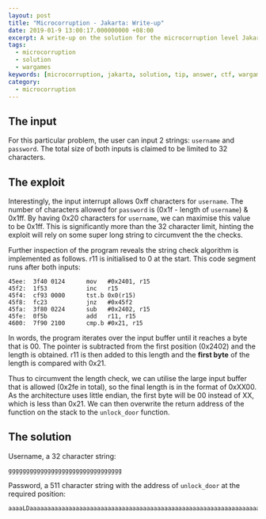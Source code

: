 ```yaml
---
layout: post
title: "Microcorruption - Jakarta: Write-up"
date: 2019-01-9 13:00:17.000000000 +08:00
excerpt: A write-up on the solution for the microcorruption level Jakarta. The thought process behind the solution is also included.
tags: 
  - microcorruption
  - solution
  - wargames
keywords: [microcorruption, jakarta, solution, tip, answer, ctf, wargames]
category: 
  - microcorruption
---
```


## The input

For this particular problem, the user can input 2 strings: `username` and `password`. The total size of both inputs is claimed to be limited to 32 characters.

## The exploit

Interestingly, the input interrupt allows 0xff characters for `username`. The number of characters allowed for `password` is (0x1f - length of `username`) & 0x1ff. By having 0x20 characters for `username`, we can maximise this value to be 0x1ff. This is significantly more than the 32 character limit, hinting the exploit will rely on some super long string to circumvent the the checks.

Further inspection of the program reveals the string check algorithm is implemented as follows. r11 is initialised to 0 at the start. This code segment runs after both inputs:

```
45ee:  3f40 0124      mov	#0x2401, r15
45f2:  1f53           inc	r15
45f4:  cf93 0000      tst.b	0x0(r15)
45f8:  fc23           jnz	#0x45f2
45fa:  3f80 0224      sub	#0x2402, r15
45fe:  0f5b           add	r11, r15
4600:  7f90 2100      cmp.b	#0x21, r15
```

In words, the program iterates over the input buffer until it reaches a byte that is 00. The pointer is subtracted from the first position (0x2402) and the length is obtained. r11 is then added to this length and the **first byte** of the length is compared with 0x21.

Thus to circumvent the length check, we can utilise the large input buffer that is allowed (0x2fe in total), so the final length is in the format of 0xXX00. As the architecture uses little endian, the first byte will be 00 instead of XX, which is less than 0x21. We can then overwrite the return address of the function on the stack to the `unlock_door` function.

## The solution

Username, a 32 character string: 

```
gggggggggggggggggggggggggggggggg
```

Password, a 511 character string with the address of `unlock_door` at the required position:
```
aaaaLDaaaaaaaaaaaaaaaaaaaaaaaaaaaaaaaaaaaaaaaaaaaaaaaaaaaaaaaaaaaaaaaaaaaaaaaaaaaaaaaaaaaaaaaaaaaaaaaaaaaaaaaaaaaaaaaaaaaaaaaaaaaaaaaaaaaaaaaaaaaaaaaaaaaaaaaaaaaaaaaaaaaaaaaaaaaaaaaaaaaaaaaaaaaaaaaaaaaaaaaaaaaaaaaaaaaaaaaaaa
```
